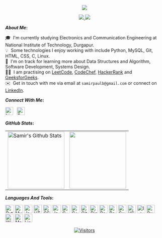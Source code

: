 <p align="center">
  <a href="#"> <img src="assets/welcome.svg"/> </a>
</p>

<p align="center">
  <a href="#"> <img src="assets/samir.svg"/> <img src="assets/paul.svg"/> </a>
</p>


<b>*About Me*:</b> 

  🎓 &nbsp;I'm currently studying Electronics and Communication Engineering at National Institute of Technology, Durgapur.\
  💡 &nbsp;Some technologies I enjoy working with include Python, MySQL, Git, HTML, CSS, C, Linux.\
  🌱 &nbsp;I'm on track for learning more about Data Structures and Algorithm, Software Development, Systems Design.\
  👨‍💻 &nbsp;I am practising on [LeetCode](https://leetcode.com/samirpaul1), [CodeChef](https://www.codechef.com/users/samirpaul1), [HackerRank](https://www.hackerrank.com/samirpaul1) and [GeeksforGeeks](https://auth.geeksforgeeks.org/user/samirpaul1/practice).\
  ✉️ &nbsp;Get in touch with me via email at ```samirpaulb@gmail.com``` or connect on [LinkedIn](https://www.linkedin.com/in/SamirPaul). 


<b>*Connect With Me*:</b> 

[<img alt="LinkedIn" width="25px" src="assets/linkedin.svg">](https://www.linkedin.com/in/SamirPaul) &nbsp; 
[<img alt="Twitter" width="25px" src="assets/twitter.svg">](https://twitter.com/intent/follow?screen_name=SamirPaulb)

 <b> </b>

<b>*GitHub Stats*:</b> 
  
  <b> </b> 
  
  
<p align="center">
<table>
<tr>
  
  <td>
  <a href="https://github.com/SamirPaul1">
  <img align="center" src="https://github-readme-stats-samirpaul.vercel.app/api?username=SamirPaul1&show_icons=true&include_all_commits=true&theme=radical&hide_border=true" alt="Samir's Github Stats" height="180rem" />
  </a>
  </td>
    
  <td> 
<a href="https://github.com/SamirPaul1"><img align="center" src="https://github-readme-stats-samirpaul.vercel.app/api/top-langs/?username=SamirPaul1&layout=compact&theme=radical&hide_border=true" height="180rem"/></a>
  </td>
    
</tr>
</table>
</p>
  
  
<b>*Languages And Tools*:</b>
  
<b> </b>  

<p align="center">
  
[<img alt="Python" width="26px" src="https://raw.githubusercontent.com/SamirPaulb/assets/main/python.png">](#)
[<img alt="MySQL" width="26px" src="https://raw.githubusercontent.com/SamirPaulb/assets/main/mysql.png">](#)
[<img alt="Java" width="26px" src="https://raw.githubusercontent.com/SamirPaulb/assets/main/java.png">](#)
[<img alt="HTML5" width="26px" src="https://raw.githubusercontent.com/SamirPaulb/assets/main/html.png">](#)
[<img alt="CSS3" width="26px" src="https://raw.githubusercontent.com/SamirPaulb/assets/main/css.png">](#)
[<img alt="JavaScript" width="26px" src="https://raw.githubusercontent.com/SamirPaulb/assets/main/javascript.png" />](#)
[<img alt="C" width="26px" src="https://raw.githubusercontent.com/SamirPaulb/assets/main/c.png" />](#)
[<img alt="C++" width="26px" src="https://raw.githubusercontent.com/SamirPaulb/assets/main/cpp.png" />](#)
[<img alt="Git" width="26px" src="https://raw.githubusercontent.com/SamirPaulb/assets/main/git.png">](#)
[<img alt="Django" width="26px" src="https://raw.githubusercontent.com/SamirPaulb/assets/main/django.png">](#)
[<img alt="ReactJS" width="26px" src="https://raw.githubusercontent.com/SamirPaulb/assets/main/react.png">](#)
[<img alt="Powershell" width="26px" src="https://raw.githubusercontent.com/SamirPaulb/assets/main/powershell.png">](#)
[<img alt="Sublime" width="26px" src="https://raw.githubusercontent.com/SamirPaulb/assets/main/sublime.png">](#)
[<img alt="VS-Code" width="26px" src="https://raw.githubusercontent.com/SamirPaulb/assets/main/vscode.png" />](#)
[<img alt="Intellij" width="26px" src="https://raw.githubusercontent.com/SamirPaulb/assets/main/intelejidea.png" />](#)
[<img alt="Pycharm" width="26px" src="https://raw.githubusercontent.com/SamirPaulb/assets/main/pycharm.png" />](#)
[<img alt="Windows" width="26px" src="https://raw.githubusercontent.com/SamirPaulb/assets/main/windows.png">](#)
[<img alt="MacOS" width="26px" src="https://raw.githubusercontent.com/SamirPaulb/assets/main/macos.png">](#)
[<img alt="Linux" width="26px" src="https://raw.githubusercontent.com/SamirPaulb/assets/main/linux.png">](#)

</p>  

  
<p align=center>                           
  <a href="https://github.com/SamirPaul1"><img align=center  src="https://visitor-badge.laobi.icu/badge?page_id=sabesansathananthan.sabesansathananthan" alt="Visitors"></a>     
</p>
